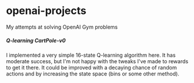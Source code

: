 # openai-projects
My attempts at solving OpenAI Gym problems

##### Q-learning CartPole-v0
I implemented a very simple 16-state Q-learning algorithm here. It has moderate
success, but I'm not happy with the tweaks I've made to rewards to get it
there. It could be improved with a decaying chance of random actions and by
increasing the state space (bins or some other method).
